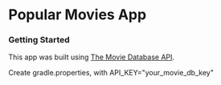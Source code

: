 # Popular Movies App

### Getting Started

This app was built using [The Movie Database API](https://www.themoviedb.org/documentation/api).

Create gradle.properties, with API_KEY="your_movie_db_key"
